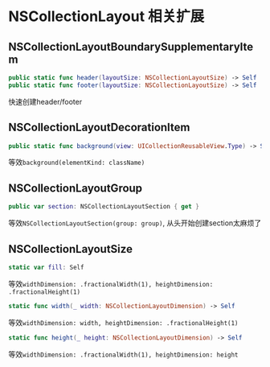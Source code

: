 # NSCollectionLayout 相关扩展



## NSCollectionLayoutBoundarySupplementaryItem

```swift
public static func header(layoutSize: NSCollectionLayoutSize) -> Self
public static func footer(layoutSize: NSCollectionLayoutSize) -> Self
```

快速创建header/footer



## NSCollectionLayoutDecorationItem

```swift
public static func background(view: UICollectionReusableView.Type) -> Self
```

等效`background(elementKind: className)`



## NSCollectionLayoutGroup

```swift
public var section: NSCollectionLayoutSection { get }
```

等效`NSCollectionLayoutSection(group: group)`, 从头开始创建section太麻烦了



## NSCollectionLayoutSize

```swift
static var fill: Self
```

等效`widthDimension: .fractionalWidth(1), heightDimension: .fractionalHeight(1)`



```swift
static func width(_ width: NSCollectionLayoutDimension) -> Self
```

等效`widthDimension: width, heightDimension: .fractionalHeight(1)`



```swift
static func height(_ height: NSCollectionLayoutDimension) -> Self
```

等效`widthDimension: .fractionalWidth(1), heightDimension: height`

